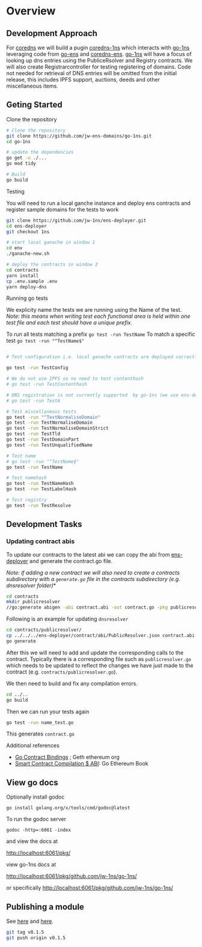# Overview

## Development Approach

For [coredns](https://github.com/coredns/coredns) we will build a pugin [coredns-1ns](https://github.com/jw-ens-domains/coredns-1ns) which interacts with [go-1ns](https://github.com/jw-ens-domains/go-1ns) leveraging code from [go-ens](https://github.com/wealdtech/go-ens) and [coredns-ens](https://github.com/wealdtech/coredns-ens). [go-1ns](https://github.com/jw-ens-domains/go-1ns) will have a focus of looking up dns entries using the PubliceRsolver and Registry contracts. We will also create Registrarcontroller for testing registering of domains. Code not needed for retrieval of DNS entries will be omitted from the initial release, this includes IPFS support, auctions, deeds and other miscellaneous items.

## Geting Started

Clone the repository

```bash
# Clone the repository
git clone https://github.com/jw-ens-domains/go-1ns.git
cd go-1ns

# update the dependencies
go get -u ./...
go mod tidy

# Build
go build

```

Testing

You will need to run a local ganche instance and deploy ens contracts and register sample domains for the tests to work

```bash
git clone https://github.com/jw-1ns/ens-deployer.git
cd ens-deployer
git checkout 1ns

# start local ganache in window 1
cd env
./ganache-new.sh

# deploy the contracts in window 2
cd contracts
yarn install
cp .env.sample .env
yarn deploy-dns
```

Running go tests

We explicity name the tests we are running using the Name of the test. *Note: this means when writing test each functional area is held within one test file and each test should have a unique prefix.*

To run all tests matching a prefix `go test -run TestName`
To match a specific test `go test -run "^TestName$"`

```bash

# Test configuration i.e. local ganache contracts are deployed correctly and expected domains have been registered

go test -run TestConfig

# We do not use IPFS so no need to test contenthash
# go test -run TestContenthash

# DNS registration is not currently supported  by go-1ns (we use ens-deployer currently) so no need to test dnsresolver
# go test -run TestA

# Test miscellaneous tests
go test -run "^TestNormaliseDomain"
go test -run TestNormaliseDomain
go test -run TestNormaliseDomainStrict
go test -run TestTld
go test -run TestDomainPart
go test -run TestUnqualifiedName

# Test name 
# go test -run "^TestName$"
go test -run TestName

# Test namehash
go test -run TestNameHash
go test -run TestLabelHash

# Test registry
go test -run TestResolve

```

## Development Tasks

### Updating contract abis

To update our contracts to the latest abi we can copy the abi from [ens-deployer](https://github.com/polymorpher/ens-deployer) and generate the contract.go file.

*Note: if adding a new contract we will also need to create a  contracts subdirectory with a `generate.go` file in the contracts subdirectory (e.g. dnsresolver folder)**

```bash
cd contracts
mkdir publicresolver
//go:generate abigen -abi contract.abi -out contract.go -pkg publicresolver -type Contract
```

Following is an example for updating `dnsresolver`

```bash
cd contracts/publicresolver/
cp ../../../ens-deployer/contract/abi/PublicResolver.json contract.abi
go generate
```

After this we will need to add and update the corresponding calls to the contract. Typically there is a corresponding file such as `publicresolver.go` which needs to be updated to reflect the changes we have just made to the contract (e.g. `contracts/publicresolver.go`).

We then need to build and fix any compilation errors.

```bash
cd ../..
go build
```

Then we can run your tests again

```bash
go test -run name_test.go
```

This generates `contract.go`

Additional references

* [Go Contract Bindings](https://geth.ethereum.org/docs/developers/dapp-developer/native-bindings) ; Geth ethereum org
* [Smart Contract Compilation $ ABI](https://goethereumbook.org/smart-contract-compile/): Go Ethereum Book

## View go docs

Optionally install godoc

`go install golang.org/x/tools/cmd/godoc@latest`

To run the godoc server

`godoc -http=:6061 -index`

and view the docs at

[http://localhost:6061/pkg/](http://localhost:6061/pkg/)

view go-1ns docs at

[http://localhost:6061/pkg/github.com/jw-1ns/go-1ns/](http://localhost:6061/pkg/github.com/jw-1ns/go-1ns/)

or specifically
[http://localhost:6061/pkg/github.com/jw-1ns/go-1ns/](http://localhost:6061/pkg/github.com/jw-1ns/go-1ns/)

## Publishing a module

See [here](https://go.dev/doc/modules/publishing) and [here](https://go.dev/blog/publishing-go-modules).

```bash
git tag v0.1.5
git push origin v0.1.5
```
